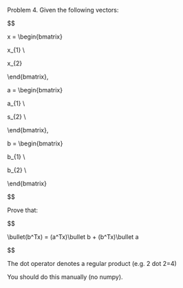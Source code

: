 Problem 4. Given the following vectors:

$$

x = \begin{bmatrix}

x_{1} \\

x_{2}

\end{bmatrix},

a = \begin{bmatrix}

a_{1} \\

s_{2} \\

\end{bmatrix},

b = \begin{bmatrix}

b_{1} \\

b_{2} \\

\end{bmatrix}

$$

Prove that:

$$

[](a^Tx)\bullet(b^Tx) = (a^Tx)\bullet b + (b^Tx)\bullet a

$$

The dot operator denotes a regular product (e.g. 2 dot 2=4)

You should do this manually (no numpy).
